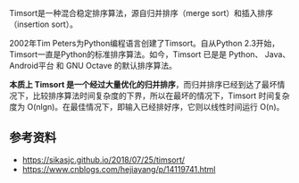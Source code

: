Timsort是一种混合稳定排序算法，源自归并排序（merge sort）和插入排序（insertion sort）。

2002年Tim Peters为Python编程语言创建了Timsort。自从Python 2.3开始，Timsort一直是Python的标准排序算法。如今，Timsort 已是是 Python、 Java、  Android平台 和 GNU Octave 的默认排序算法。

**本质上 Timsort 是一个经过大量优化的归并排序**，而归并排序已经到达了最坏情况下，比较排序算法时间复杂度的下界，所以在最坏的情况下，Timsort 时间复杂度为 O(nlgn)。在最佳情况下，即输入已经排好序，它则以线性时间运行 O(n)。

## 参考资料
- https://sikasjc.github.io/2018/07/25/timsort/
- https://www.cnblogs.com/hejiayang/p/14119741.html
